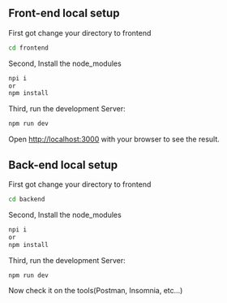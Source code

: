 ## Front-end local setup

First got change your directory to frontend
```bash
cd frontend
```

Second, Install the node_modules
```bash
npi i
or
npm install
```

Third, run the development Server:
```bash
npm run dev
```

Open [http://localhost:3000](http://localhost:3000) with your browser to see the result.

## Back-end local setup

First got change your directory to frontend
```bash
cd backend
```

Second, Install the node_modules
```bash
npi i
or
npm install
```

Third, run the development Server:
```bash
npm run dev
```

Now check it on the tools(Postman, Insomnia, etc...)
